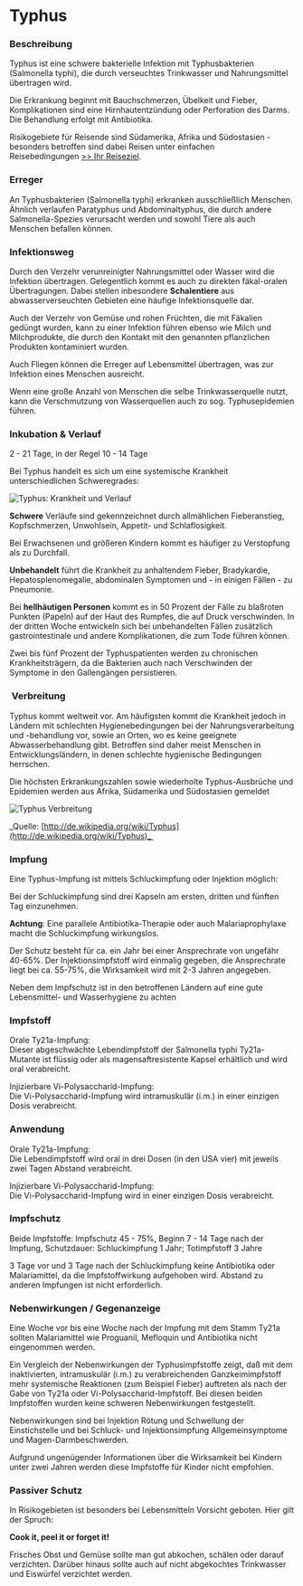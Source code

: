 # Typhus
### Beschreibung
Typhus ist eine schwere bakterielle Infektion mit Typhusbakterien (Salmonella typhi), die durch verseuchtes Trinkwasser und Nahrungsmittel übertragen wird.

Die Erkrankung beginnt mit Bauchschmerzen, Übelkeit und Fieber, Komplikationen sind eine Hirnhautentzündung oder Perforation des Darms. Die Behandlung erfolgt mit Antibiotika.

Risikogebiete für Reisende sind Südamerika, Afrika und Südostasien - besonders betroffen sind dabei Reisen unter einfachen Reisebedingungen [>> Ihr Reiseziel](https://tropeninstitut.de/ihr-reiseziel).

### Erreger
An Typhusbakterien (Salmonella typhi) erkranken ausschließlich Menschen. Ähnlich verlaufen Paratyphus und Abdominaltyphus, die durch andere Salmonella-Spezies verursacht werden und sowohl Tiere als auch Menschen befallen können.

### Infektionsweg
Durch den Verzehr verunreinigter Nahrungsmittel oder Wasser wird die Infektion übertragen. Gelegentlich kommt es auch zu direkten fäkal-oralen Übertragungen. Dabei stellen inbesondere **Schalentiere** aus abwasserverseuchten Gebieten eine häufige Infektionsquelle dar.

Auch der Verzehr von Gemüse und rohen Früchten, die mit Fäkalien gedüngt wurden, kann zu einer Infektion führen ebenso wie Milch und Milchprodukte, die durch den Kontakt mit den genannten pflanzlichen Produkten kontaminiert wurden.

Auch Fliegen können die Erreger auf Lebensmittel übertragen, was zur Infektion eines Menschen ausreicht.

Wenn eine große Anzahl von Menschen die selbe Trinkwasserquelle nutzt, kann die Verschmutzung von Wasserquellen auch zu sog. Typhusepidemien führen.

### Inkubation & Verlauf
2 - 21 Tage, in der Regel 10 - 14 Tage

Bei Typhus handelt es sich um eine systemische Krankheit unterschiedlichen Schweregrades:

![Typhus: Krankheit und Verlauf](https://tropeninstitut.de/_upload_bilder/_filemanager/image/photos/krankheiten_a-z/a_z/typhus_1.jpg)

**Schwere** Verläufe sind gekennzeichnet durch allmählichen Fieberanstieg, Kopfschmerzen, Unwohlsein, Appetit- und Schlaflosigkeit.

Bei Erwachsenen und größeren Kindern kommt es häufiger zu Verstopfung als zu Durchfall.

**Unbehandelt** führt die Krankheit zu anhaltendem Fieber, Bradykardie, Hepatosplenomegalie, abdominalen Symptomen und - in einigen Fällen - zu Pneumonie.

Bei **hellhäutigen Personen** kommt es in 50 Prozent der Fälle zu blaßroten Punkten (Papeln) auf der Haut des Rumpfes, die auf Druck verschwinden. In der dritten Woche entwickeln sich bei unbehandelten Fällen zusätzlich gastrointestinale und andere Komplikationen, die zum Tode führen können.

Zwei bis fünf Prozent der Typhuspatienten werden zu chronischen Krankheitsträgern, da die Bakterien auch nach Verschwinden der Symptome in den Gallengängen persistieren.

###  Verbreitung
Typhus kommt weltweit vor. Am häufigsten kommt die Krankheit jedoch in Ländern mit schlechten Hygienebedingungen bei der Nahrungsverarbeitung und -behandlung vor, sowie an Orten, wo es keine geeignete Abwasserbehandlung gibt. Betroffen sind daher meist Menschen in Entwicklungsländern, in denen schlechte hygienische Bedingungen herrschen.

Die höchsten Erkrankungszahlen sowie wiederholte Typhus-Ausbrüche und Epidemien werden aus Afrika, Südamerika und Südostasien gemeldet

![Typhus Verbreitung](https://tropeninstitut.de/_upload_bilder/_filemanager/image/photos/krankheiten_a-z/Verbreitung/typhus_verbreitung.jpg)

_Quelle: [http://de.wikipedia.org/wiki/Typhus](http://de.wikipedia.org/wiki/Typhus)_ 

### Impfung

Eine Typhus-Impfung ist mittels Schluckimpfung oder Injektion möglich:

Bei der Schluckimpfung sind drei Kapseln am ersten, dritten und fünften Tag einzunehmen.

**Achtung**: Eine parallele Antibiotika-Therapie oder auch Malariaprophylaxe macht die Schluckimpfung wirkungslos.

Der Schutz besteht für ca. ein Jahr bei einer Ansprechrate von ungefähr 40-65%. Der Injektionsimpfstoff wird einmalig gegeben, die Ansprechrate liegt bei ca. 55-75%, die Wirksamkeit wird mit 2-3 Jahren angegeben.

Neben dem Impfschutz ist in den betroffenen Ländern auf eine gute Lebensmittel- und Wasserhygiene zu achten

### Impfstoff
Orale Ty21a-Impfung:  
Dieser abgeschwächte Lebendimpfstoff der Salmonella typhi Ty21a-Mutante ist flüssig oder als magensaftresistente Kapsel erhältlich und wird oral verabreicht.  
  
Injizierbare Vi-Polysaccharid-Impfung:  
Die Vi-Polysaccharid-Impfung wird intramuskulär (i.m.) in einer einzigen Dosis verabreicht.

### Anwendung
Orale Ty21a-Impfung:  
Die Lebendimpfstoff wird oral in drei Dosen (in den USA vier) mit jeweils zwei Tagen Abstand verabreicht.  
  
Injizierbare Vi-Polysaccharid-Impfung:  
Die Vi-Polysaccharid-Impfung wird in einer einzigen Dosis verabreicht.

### Impfschutz
Beide Impfstoffe: Impfschutz 45 - 75%, Beginn 7 - 14 Tage nach der Impfung, Schutzdauer: Schluckimpfung 1 Jahr; Totimpfstoff 3 Jahre

3 Tage vor und 3 Tage nach der Schluckimpfung keine Antibiotika oder Malariamittel, da die Impfstoffwirkung aufgehoben wird. Abstand zu anderen Impfungen ist nicht erforderlich.

### Nebenwirkungen / Gegenanzeige
Eine Woche vor bis eine Woche nach der Impfung mit dem Stamm Ty21a sollten Malariamittel wie Proguanil, Mefloquin und Antibiotika nicht eingenommen werden.

Ein Vergleich der Nebenwirkungen der Typhusimpfstoffe zeigt, daß mit dem inaktivierten, intramuskulär (i.m.) zu verabreichenden Ganzkeimimpfstoff mehr systemische Reaktionen (zum Beispiel Fieber) auftreten als nach der Gabe von Ty21a oder Vi-Polysaccharid-Impfstoff. Bei diesen beiden Impfstoffen wurden keine schweren Nebenwirkungen festgestellt.

Nebenwirkungen sind bei Injektion Rötung und Schwellung der Einstichstelle und bei Schluck- und Injektionsimpfung Allgemeinsymptome und Magen-Darmbeschwerden.

Aufgrund ungenügender Informationen über die Wirksamkeit bei Kindern unter zwei Jahren werden diese Impfstoffe für Kinder nicht empfohlen.

### Passiver Schutz
In Risikogebieten ist besonders bei Lebensmitteln Vorsicht geboten. Hier gilt der Spruch:  

**Cook it, peel it or forget it!**

Frisches Obst und Gemüse sollte man gut abkochen, schälen oder darauf verzichten. Darüber hinaus sollte auch auf nicht abgekochtes Trinkwasser und Eiswürfel verzichtet werden.